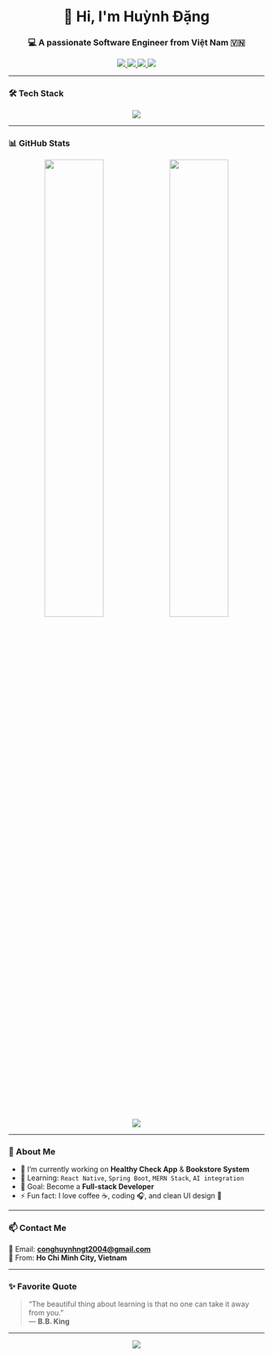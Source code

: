 <!-- Huynh Dang Profile -->

<h1 align="center">👋 Hi, I'm Huỳnh Đặng</h1>
<h3 align="center">💻 A passionate Software Engineer from Việt Nam 🇻🇳</h3>

<p align="center">
  <a href="https://www.facebook.com/profile.php?id=100028898333391" target="_blank">
    <img src="https://img.shields.io/badge/Facebook-1877F2?logo=facebook&logoColor=white" />
  </a>
  <a href="https://www.instagram.com/hinh_kent/" target="_blank">
    <img src="https://img.shields.io/badge/Instagram-E4405F?logo=instagram&logoColor=white" />
  </a>
  <a href="mailto:conghuynhngt2004@gmail.com" target="_blank">
    <img src="https://img.shields.io/badge/Gmail-D14836?logo=gmail&logoColor=white" />
  </a>
  <a href="https://www.threads.net/?hl=vi" target="_blank">
    <img src="https://img.shields.io/badge/Threads-000000?logo=threads&logoColor=white" />
  </a>
</p>

---

### 🛠 Tech Stack

<p align="center">
  <img src="https://skillicons.dev/icons?i=js,ts,react,redux,nodejs,express,mongodb,html,css,tailwind,bootstrap,vue,nuxt,git,vscode,java,python" />
</p>

---

### 📊 GitHub Stats
<p align="center">
  <img width="48%" src="https://github-readme-stats.vercel.app/api?username=huynhdangpy&show_icons=true&theme=tokyonight&hide_border=true" />
  <img width="48%" src="https://github-readme-streak-stats.herokuapp.com/?user=huynhdangpy&theme=tokyonight&hide_border=true" />
</p>

<p align="center">
  <img src="https://github-readme-stats.vercel.app/api/top-langs/?username=huynhdangpy&layout=compact&theme=tokyonight&hide_border=true" />
</p>

---

### 🌱 About Me
- 🔭 I’m currently working on **Healthy Check App** & **Bookstore System**
- 🌱 Learning: `React Native`, `Spring Boot`, `MERN Stack`, `AI integration`
- 🎯 Goal: Become a **Full-stack Developer**
- ⚡ Fun fact: I love coffee ☕, coding 🎧, and clean UI design 💎

---

### 📫 Contact Me
📧 Email: **conghuynhngt2004@gmail.com**  
📍 From: **Ho Chi Minh City, Vietnam**

---

### ✨ Favorite Quote
> “The beautiful thing about learning is that no one can take it away from you.”  
> — **B.B. King**

---

<p align="center">
  <img src="https://github-profile-trophy.vercel.app/?username=huynhdangpy&theme=tokyonight&no-frame=true&no-bg=true&margin-w=5" />
</p>
